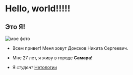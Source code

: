 # Hello, world!!!!! 

## Это Я!
![мое фото](https://sun9-7.userapi.com/impg/c858036/v858036321/1be1c6/PWugyB3sa4g.jpg?size=1620x2160&quality=96&sign=415afc83a0e10f29088331a1eaa9154f&type=album)

- Всем привет! Меня зовут Донсков Никита Сергеевич.

- Мне 27 лет, я живу в городе **Самара**!

- Я _студент_ [Нетологии](https://netology.ru)

